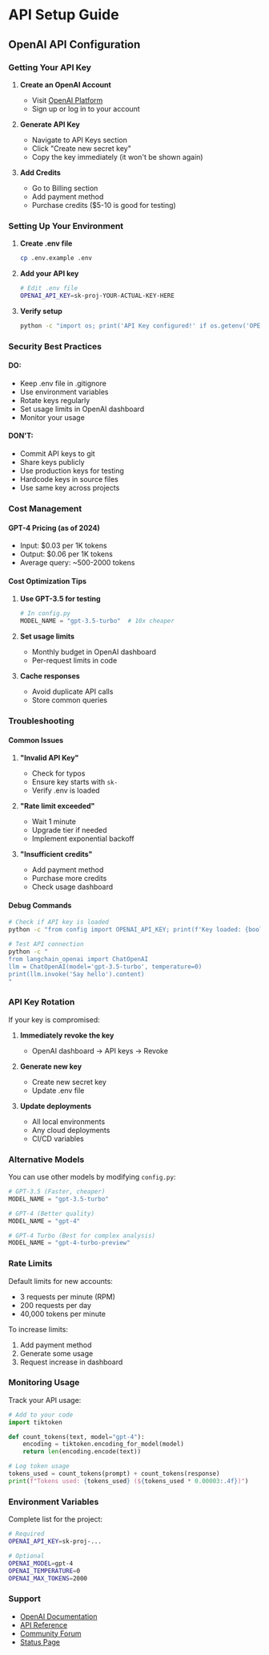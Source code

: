 # API Setup Guide

## OpenAI API Configuration

### Getting Your API Key

1. **Create an OpenAI Account**
   - Visit [OpenAI Platform](https://platform.openai.com)
   - Sign up or log in to your account

2. **Generate API Key**
   - Navigate to API Keys section
   - Click "Create new secret key"
   - Copy the key immediately (it won't be shown again)

3. **Add Credits**
   - Go to Billing section
   - Add payment method
   - Purchase credits ($5-10 is good for testing)

### Setting Up Your Environment

1. **Create .env file**
   ```bash
   cp .env.example .env
   ```

2. **Add your API key**
   ```bash
   # Edit .env file
   OPENAI_API_KEY=sk-proj-YOUR-ACTUAL-KEY-HERE
   ```

3. **Verify setup**
   ```bash
   python -c "import os; print('API Key configured!' if os.getenv('OPENAI_API_KEY') else 'No API key found')"
   ```

### Security Best Practices

#### DO:
- Keep .env file in .gitignore
- Use environment variables
- Rotate keys regularly
- Set usage limits in OpenAI dashboard
- Monitor your usage

#### DON'T:
- Commit API keys to git
- Share keys publicly
- Use production keys for testing
- Hardcode keys in source files
- Use same key across projects

### Cost Management

#### GPT-4 Pricing (as of 2024)
- Input: $0.03 per 1K tokens
- Output: $0.06 per 1K tokens
- Average query: ~500-2000 tokens

#### Cost Optimization Tips
1. **Use GPT-3.5 for testing**
   ```python
   # In config.py
   MODEL_NAME = "gpt-3.5-turbo"  # 10x cheaper
   ```

2. **Set usage limits**
   - Monthly budget in OpenAI dashboard
   - Per-request limits in code

3. **Cache responses**
   - Avoid duplicate API calls
   - Store common queries

### Troubleshooting

#### Common Issues

1. **"Invalid API Key"**
   - Check for typos
   - Ensure key starts with `sk-`
   - Verify .env is loaded

2. **"Rate limit exceeded"**
   - Wait 1 minute
   - Upgrade tier if needed
   - Implement exponential backoff

3. **"Insufficient credits"**
   - Add payment method
   - Purchase more credits
   - Check usage dashboard

#### Debug Commands

```bash
# Check if API key is loaded
python -c "from config import OPENAI_API_KEY; print(f'Key loaded: {bool(OPENAI_API_KEY)}')"

# Test API connection
python -c "
from langchain_openai import ChatOpenAI
llm = ChatOpenAI(model='gpt-3.5-turbo', temperature=0)
print(llm.invoke('Say hello').content)
"
```

### API Key Rotation

If your key is compromised:

1. **Immediately revoke the key**
   - OpenAI dashboard → API keys → Revoke

2. **Generate new key**
   - Create new secret key
   - Update .env file

3. **Update deployments**
   - All local environments
   - Any cloud deployments
   - CI/CD variables

### Alternative Models

You can use other models by modifying `config.py`:

```python
# GPT-3.5 (Faster, cheaper)
MODEL_NAME = "gpt-3.5-turbo"

# GPT-4 (Better quality)
MODEL_NAME = "gpt-4"

# GPT-4 Turbo (Best for complex analysis)
MODEL_NAME = "gpt-4-turbo-preview"
```

### Rate Limits

Default limits for new accounts:
- 3 requests per minute (RPM)
- 200 requests per day
- 40,000 tokens per minute

To increase limits:
1. Add payment method
2. Generate some usage
3. Request increase in dashboard

### Monitoring Usage

Track your API usage:

```python
# Add to your code
import tiktoken

def count_tokens(text, model="gpt-4"):
    encoding = tiktoken.encoding_for_model(model)
    return len(encoding.encode(text))

# Log token usage
tokens_used = count_tokens(prompt) + count_tokens(response)
print(f"Tokens used: {tokens_used} (${tokens_used * 0.00003:.4f})")
```

### Environment Variables

Complete list for the project:

```bash
# Required
OPENAI_API_KEY=sk-proj-...

# Optional
OPENAI_MODEL=gpt-4
OPENAI_TEMPERATURE=0
OPENAI_MAX_TOKENS=2000
```

### Support

- [OpenAI Documentation](https://platform.openai.com/docs)
- [API Reference](https://platform.openai.com/docs/api-reference)
- [Community Forum](https://community.openai.com)
- [Status Page](https://status.openai.com)